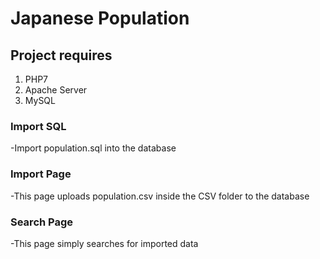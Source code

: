 # Japanese Population

## Project requires
1. PHP7
2. Apache Server
3. MySQL

### Import SQL
-Import population.sql into the database

### Import Page
-This page uploads population.csv inside the CSV folder to the database

### Search Page
-This page simply searches for imported data